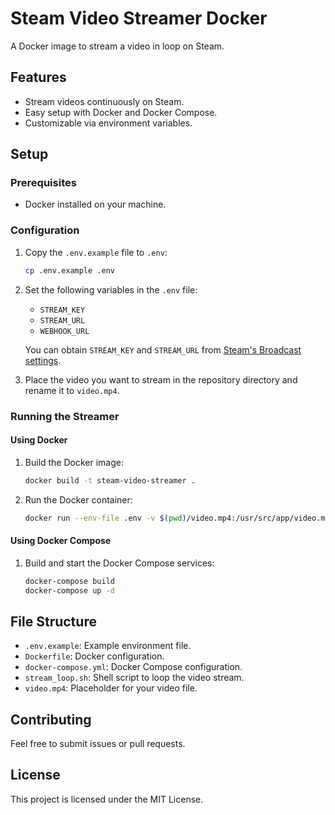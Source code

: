 # Steam Video Streamer Docker

A Docker image to stream a video in loop on Steam.

## Features
- Stream videos continuously on Steam.
- Easy setup with Docker and Docker Compose.
- Customizable via environment variables.

## Setup

### Prerequisites
- Docker installed on your machine.

### Configuration
1. Copy the `.env.example` file to `.env`:
   ```bash
   cp .env.example .env
   ```
2. Set the following variables in the `.env` file:
   - `STREAM_KEY`
   - `STREAM_URL`
   - `WEBHOOK_URL`

   You can obtain `STREAM_KEY` and `STREAM_URL` from [Steam's Broadcast settings](https://steamcommunity.com/broadcast/upload/).

3. Place the video you want to stream in the repository directory and rename it to `video.mp4`.

### Running the Streamer

#### Using Docker
1. Build the Docker image:
   ```bash
   docker build -t steam-video-streamer .
   ```
2. Run the Docker container:
   ```bash
   docker run --env-file .env -v $(pwd)/video.mp4:/usr/src/app/video.mp4 --restart on-failure -d steam-video-streamer
   ```

#### Using Docker Compose
1. Build and start the Docker Compose services:
   ```bash
   docker-compose build
   docker-compose up -d
   ```

## File Structure
- `.env.example`: Example environment file.
- `Dockerfile`: Docker configuration.
- `docker-compose.yml`: Docker Compose configuration.
- `stream_loop.sh`: Shell script to loop the video stream.
- `video.mp4`: Placeholder for your video file.

## Contributing
Feel free to submit issues or pull requests.

## License
This project is licensed under the MIT License.
